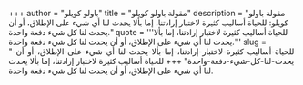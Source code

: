 +++
author = "باولو كويلو"
title = "مقولة باولو كويلو"
description = "مقولة باولو كويلو: للحياة أساليب كثيرة لاختبار إرادتنا، إما بألا يحدث لنا أي شيء على الإطلاق، أو أن يحدث لنا كل شيء دفعة واحدة."
quote = '''للحياة أساليب كثيرة لاختبار إرادتنا، إما بألا يحدث لنا أي شيء على الإطلاق، أو أن يحدث لنا كل شيء دفعة واحدة.'''
slug = "للحياة-أساليب-كثيرة-لاختبار-إرادتنا،-إما-بألا-يحدث-لنا-أي-شيء-على-الإطلاق،-أو-أن-يحدث-لنا-كل-شيء-دفعة-واحدة"
+++
للحياة أساليب كثيرة لاختبار إرادتنا، إما بألا يحدث لنا أي شيء على الإطلاق، أو أن يحدث لنا كل شيء دفعة واحدة.
